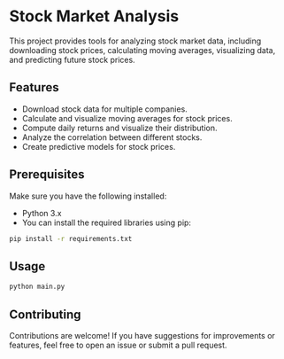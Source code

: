 # Stock Market Analysis

This project provides tools for analyzing stock market data, including downloading stock prices, calculating moving averages, visualizing data, and predicting future stock prices.

## Features

- Download stock data for multiple companies.
- Calculate and visualize moving averages for stock prices.
- Compute daily returns and visualize their distribution.
- Analyze the correlation between different stocks.
- Create predictive models for stock prices.

## Prerequisites

Make sure you have the following installed:

- Python 3.x
- You can install the required libraries using pip:

```bash
pip install -r requirements.txt
```

## Usage

```bash
python main.py
```

## Contributing

Contributions are welcome! If you have suggestions for improvements or features, feel free to open an issue or submit a pull request.
